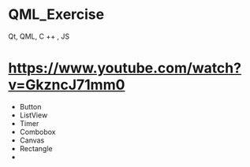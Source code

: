 # QML_Exercise
Qt, QML, C ++ , JS

# https://www.youtube.com/watch?v=GkzncJ71mm0
- Button
- ListView
- Timer
- Combobox
- Canvas
- Rectangle
- 
